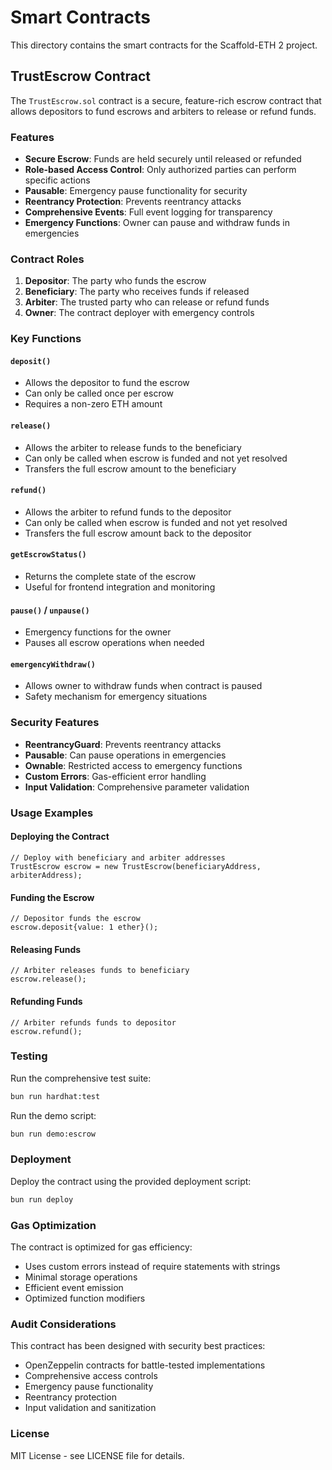 # Smart Contracts

This directory contains the smart contracts for the Scaffold-ETH 2 project.

## TrustEscrow Contract

The `TrustEscrow.sol` contract is a secure, feature-rich escrow contract that allows depositors to fund escrows and arbiters to release or refund funds.

### Features

- **Secure Escrow**: Funds are held securely until released or refunded
- **Role-based Access Control**: Only authorized parties can perform specific actions
- **Pausable**: Emergency pause functionality for security
- **Reentrancy Protection**: Prevents reentrancy attacks
- **Comprehensive Events**: Full event logging for transparency
- **Emergency Functions**: Owner can pause and withdraw funds in emergencies

### Contract Roles

1. **Depositor**: The party who funds the escrow
2. **Beneficiary**: The party who receives funds if released
3. **Arbiter**: The trusted party who can release or refund funds
4. **Owner**: The contract deployer with emergency controls

### Key Functions

#### `deposit()`
- Allows the depositor to fund the escrow
- Can only be called once per escrow
- Requires a non-zero ETH amount

#### `release()`
- Allows the arbiter to release funds to the beneficiary
- Can only be called when escrow is funded and not yet resolved
- Transfers the full escrow amount to the beneficiary

#### `refund()`
- Allows the arbiter to refund funds to the depositor
- Can only be called when escrow is funded and not yet resolved
- Transfers the full escrow amount back to the depositor

#### `getEscrowStatus()`
- Returns the complete state of the escrow
- Useful for frontend integration and monitoring

#### `pause()` / `unpause()`
- Emergency functions for the owner
- Pauses all escrow operations when needed

#### `emergencyWithdraw()`
- Allows owner to withdraw funds when contract is paused
- Safety mechanism for emergency situations

### Security Features

- **ReentrancyGuard**: Prevents reentrancy attacks
- **Pausable**: Can pause operations in emergencies
- **Ownable**: Restricted access to emergency functions
- **Custom Errors**: Gas-efficient error handling
- **Input Validation**: Comprehensive parameter validation

### Usage Examples

#### Deploying the Contract
```solidity
// Deploy with beneficiary and arbiter addresses
TrustEscrow escrow = new TrustEscrow(beneficiaryAddress, arbiterAddress);
```

#### Funding the Escrow
```solidity
// Depositor funds the escrow
escrow.deposit{value: 1 ether}();
```

#### Releasing Funds
```solidity
// Arbiter releases funds to beneficiary
escrow.release();
```

#### Refunding Funds
```solidity
// Arbiter refunds funds to depositor
escrow.refund();
```

### Testing

Run the comprehensive test suite:
```bash
bun run hardhat:test
```

Run the demo script:
```bash
bun run demo:escrow
```

### Deployment

Deploy the contract using the provided deployment script:
```bash
bun run deploy
```

### Gas Optimization

The contract is optimized for gas efficiency:
- Uses custom errors instead of require statements with strings
- Minimal storage operations
- Efficient event emission
- Optimized function modifiers

### Audit Considerations

This contract has been designed with security best practices:
- OpenZeppelin contracts for battle-tested implementations
- Comprehensive access controls
- Emergency pause functionality
- Reentrancy protection
- Input validation and sanitization

### License

MIT License - see LICENSE file for details.
